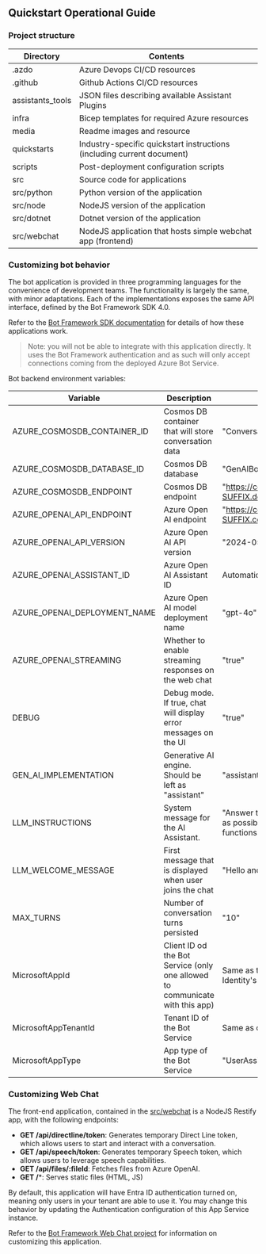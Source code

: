 
## Quickstart Operational Guide

### Project structure

| Directory | Contents |
| --- | --- |
| .azdo | Azure Devops CI/CD resources |
| .github | Github Actions CI/CD resources |
| assistants_tools | JSON files describing available Assistant Plugins |
| infra | Bicep templates for required Azure resources |
| media | Readme images and resource |
| quickstarts | Industry-specific quickstart instructions (including current document) |
| scripts | Post-deployment configuration scripts |
| src | Source code for applications |
| src/python | Python version of the application |
| src/node | NodeJS version of the application |
| src/dotnet | Dotnet version of the application |
| src/webchat | NodeJS application that hosts simple webchat app (frontend) |

### Customizing bot behavior

The bot application is provided in three programming languages for the convenience of development teams. The functionality is largely the same, with minor adaptations. Each of the implementations exposes the same API interface, defined by the Bot Framework SDK 4.0.

Refer to the [Bot Framework SDK documentation](https://learn.microsoft.com/en-us/azure/bot-service/index-bf-sdk?view=azure-bot-service-4.0) for details of how these applications work.

> Note: you will not be able to integrate with this application directly. It uses the Bot Framework authentication and as such will only accept connections coming from the deployed Azure Bot Service.

Bot backend environment variables:

| Variable | Description | Default |
| --- | --- | --- |
| AZURE_COSMOSDB_CONTAINER_ID | Cosmos DB container that will store conversation data | "Conversations" |
| AZURE_COSMOSDB_DATABASE_ID | Cosmos DB database | "GenAIBot" |
| AZURE_COSMOSDB_ENDPOINT | Cosmos DB endpoint | "https://cosmos-ENVNAME-SUFFIX.documents.azure.com:443/" |
| AZURE_OPENAI_API_ENDPOINT | Azure Open AI endpoint | "https://cog-ENVNAME-SUFFIX.cognitiveservices.azure.com/" |
| AZURE_OPENAI_API_VERSION | Azure Open AI API version | "2024-05-01-preview" |
| AZURE_OPENAI_ASSISTANT_ID | Azure Open AI Assistant ID | Automatically generated |
| AZURE_OPENAI_DEPLOYMENT_NAME | Azure Open AI model deployment name | "gpt-4o" |
| AZURE_OPENAI_STREAMING | Whether to enable streaming responses on the web chat | "true" |
| DEBUG | Debug mode. If true, chat will display error messages on the UI | "true" |
| GEN_AI_IMPLEMENTATION | Generative AI engine. Should be left as "assistant" | "assistant" |
| LLM_INSTRUCTIONS | System message for the AI Assistant. | "Answer the questions as accurately as possible using the provided functions." |
| LLM_WELCOME_MESSAGE | First message that is displayed when user joins the chat | "Hello and welcome!" |
| MAX_TURNS | Number of conversation turns persisted | "10" |
| MicrosoftAppId | Client ID od the Bot Service (only one allowed to communicate with this app) | Same as the created Managed Identity's ID |
| MicrosoftAppTenantId | Tenant ID of the Bot Service | Same as current tenant ID |
| MicrosoftAppType | App type of the Bot Service | "UserAssignedMSI" |


### Customizing Web Chat

The front-end application, contained in the [src/webchat](../..//src/webchat) is a NodeJS Restify app, with the following endpoints:

- **GET /api/directline/token**: Generates temporary Direct Line token, which allows users to start and interact with a conversation.
- **GET /api/speech/token**: Generates temporary Speech token, which allows users to leverage speech capabilities.
- **GET /api/files/:fileId**: Fetches files from Azure OpenAI.
- **GET /***: Serves static files (HTML, JS)

By default, this application will have Entra ID authentication turned on, meaning only users in your tenant are able to use it. You may change this behavior by updating the Authentication configuration of this App Service instance.

Refer to the [Bot Framework Web Chat project](https://github.com/microsoft/BotFramework-WebChat) for information on customizing this application.
